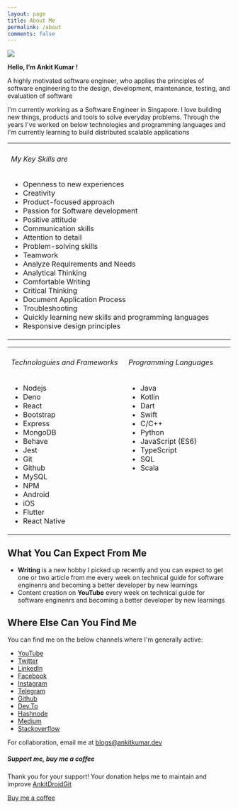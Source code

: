 ```yaml
---
layout: page
title: About Me
permalink: /about
comments: false
---
```


![](../../assets/images/about/about.png)

**Hello, I’m Ankit Kumar !**
  
A highly motivated software engineer, who applies the principles of software engineering to the design, development, maintenance, testing, and evaluation of software
  
I'm currently working as a Software Engineer in Singapore. I love building new things, products and tools to solve everyday problems. Through the years I've worked on below technologies and programming languages and I'm currently learning to build distributed scalable applications
    
  <table>
    <tr width="100%">
      <td valign="top" width="50%">
        <h6>My Key Skills are </h6>
        <ul>
          <li>Openness to new experiences</li>
          <li>Creativity</li>
          <li>Product-focused approach</li>
          <li>Passion for Software development</li>
          <li>Positive attitude</li>
          <li>Communication skills</li>
          <li>Attention to detail</li>
          <li>Problem-solving skills</li>
          <li>Teamwork</li>
          <li>Analyze Requirements and Needs</li>
          <li>Analytical Thinking</li>
          <li>Comfortable Writing</li>
          <li>Critical Thinking</li>
          <li>Document Application Process</li>
          <li>Troubleshooting</li>
          <li>Quickly learning new skills and programming languages</li>
          <li>Responsive design principles</li>
        </ul>
    </td>
  </tr>
 </table>
<table>
    <tr width="100%">
      <td valign="top" width="50%">
        <h6> Technologuies and Frameworks </h6>
              <ul class="skills">
                <li>Nodejs</li>
                <li>Deno</li>
                <li>React</li>
                <li>Bootstrap</li>
                <li>Express</li>
                <li>MongoDB</li>
                <li>Behave</li>
                <li>Jest</li>
                <li>Git</li>
                <li>Github</li>
                <li>MySQL</li>
                <li>NPM</li>
                <li>Android</li>
                <li>iOS</li>
                <li>Flutter</li>
                <li>React Native</li>
              </ul>
    </td>
    <td valign="top" width="45%">
      <h6>Programming Languages</h6>
        <ul class="skills">
          <li>Java</li>
          <li>Kotlin</li>
          <li>Dart</li>
          <li>Swift</li>
          <li>C/C++</li>
          <li>Python</li>
          <li>JavaScript (ES6)</li>
          <li>TypeScript</li>
          <li>SQL</li>
          <li>Scala</li>
        </ul>
    </td>
  </tr>
 </table>


## What You Can Expect From Me
- **Writing** is a new hobby I picked up recently and you can expect to get one or two article from me every week on technical guide for software enginenrs and becoming a better developer by new learnings   
- Content creation on **YouTube** every week on technical guide for software enginenrs and becoming a better developer by new learnings


## Where Else Can You Find Me

You can find me on the below channels where I'm generally active:

- [YouTube](https://www.youtube.com/techtalksbyankitkumar)
- [Twitter](https://twitter.com/KumarrAnkitt)
- [LinkedIn](https://www.linkedin.com/in/kumarankitkumar)
- [Facebook](https://www.facebook.com/tech.talks.fb.page)
- [Instagram](https://www.instagram.com/tech.talkss)
- [Telegram](https://t.me/joinchat/JBFH4RzD2WHsvJjrpBcWNQ)
- [Github](https://github.com/AnkitDroidGit)
- [Dev.To](https://dev.to/ankitkumar)
- [Hashnode](https://kumarankit.hashnode.dev)
- [Medium](https://ankitdeveloper.medium.com)
- [Stackoverflow](https://stackoverflow.com/users/3282461)

 <p>For collaboration, email me at <a
        href="mailto:blogs@ankitkumar.dev?subject=&body=:%20"
        target="_blank"
        title="Email"
        onclick="window.open(this.href, 'width=550,height=435');return false;"
      >blogs@ankitkumar.dev</a></p>

<div class="col-md-4">
  <div class="sticky-top sticky-top-80">
  <h5>Support me, buy me a coffee</h5>
  <p>Thank you for your support! Your donation helps me to maintain and improve <a target="_blank" href="https://github.com/AnkitDroidGit">AnkitDroidGit <i class="fab fa-github"></i></a>
  </p>
<a target="_blank" href="https://www.paypal.me/cogitator" class="btn btn-danger">Buy me a coffee</a>

  </div>
</div>
